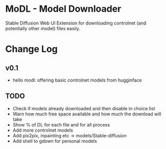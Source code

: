 # MoDL - Model Downloader
Stable Diffusion Web UI Extension for downloading controlnet (and potentially other model) files easily.  

# Change Log

## v0.1
* hello modl: offering basic controlnet models from hugginface

## TODO
* Check if models already downloaded and then disable in choice list
* Warn how much free space available and how much the download will take
* Show % of DL for each file and for all process
* Add more controlnet models
* Add pix2pix, inpainting etc -> models/Stable-diffusion
* Add shell to gdown for personal models
